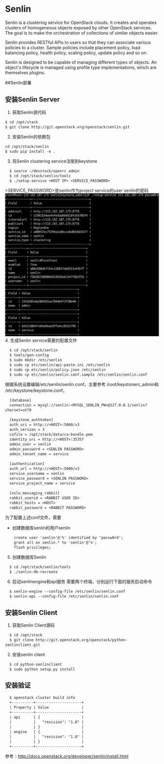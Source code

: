 # Senlin
Senlin is a clustering service for OpenStack clouds. It creates and operates clusters of homogeneous objects exposed by other OpenStack services. The goal is to make the orchestration of collections of similar objects easier.

Senlin provides RESTful APIs to users so that they can associate various policies to a cluster. Sample policies include placement policy, load balancing policy, health policy, scaling policy, update policy and so on.

Senlin is designed to be capable of managing different types of objects. An object's lifecycle is managed using profile type implementations, which are themselves plugins.

##Senlin部署



安装Senlin Server
---------

1. 获取Senlin源代码
```
$ cd /opt/stack
$ git clone http://git.openstack.org/openstack/senlin.git
```
2. 安装Senlin的依赖包
```
cd /opt/stack/senlin
$ sudo pip install -e .
```
3. 将Senlin clustering service注册到keystone
```
  $ source ~/devstack/openrc admin
  $ cd /opt/stack/senlin/tools
  $ ./setup-service <HOST IP> <SERVICE_PASSWORD>
```
<SERVICE_PASSWORD>是senlin作为project service的user senlin的密码
![](setup_service_senlin.png)
4. 生成Senlin service需要的配置文件
```
  $ cd /opt/stack/senlin
  $ tools/gen-config
  $ sudo mkdir /etc/senlin
  $ sudo cp etc/senlin/api-paste.ini /etc/senlin
  $ sudo cp etc/senlin/policy.json /etc/senlin
  $ sudo cp etc/senlin/senlin.conf.sample /etc/senlin/senlin.conf
```
根据系统设置编辑/etc/senlin/senlin.conf，主要参考 /root/keystonerc_admin和 /etc/keystone/keystone.conf。
```
  [database]
  connection = mysql://senlin:<MYSQL_SENLIN_PW>@127.0.0.1/senlin?charset=utf8

  [keystone_authtoken]
  auth_uri = http://<HOST>:5000/v3
  auth_version = 3
  cafile = /opt/stack/data/ca-bundle.pem
  identity_uri = http://<HOST>:35357
  admin_user = senlin
  admin_password = <SENLIN PASSWORD>
  admin_tenant_name = service

  [authentication]
  auth_url = http://<HOST>:5000/v3
  service_username = senlin
  service_password = <SENLIN PASSWORD>
  service_project_name = service

  [oslo_messaging_rabbit]
  rabbit_userid = <RABBIT USER ID>
  rabbit_hosts = <HOST>
  rabbit_password = <RABBIT PASSWORD>
```  
为了配置上述conf文件，需要
* 创建数据库senlin的用户senlin
```
    create user 'senlin'@'%' identified by 'passw0rd';
    grant all on senlin.* to 'senlin'@'%';
    flush privileges;
```
 



5. 创建数据库Senlin
```
  $ cd /opt/stack/senlin/tools
  $ ./senlin-db-recreate
```
6. 启动senlinengine和api服务
需要两个终端，分别运行下面的服务启动命令
```
  $ senlin-engine --config-file /etc/senlin/senlin.conf
  $ senlin-api --config-file /etc/senlin/senlin.conf
```
安装Senlin Client
---------------------

1. 获取Senlin Client源码
```
  $ cd /opt/stack
  $ git clone http://git.openstack.org/openstack/python-senlinclient.git
```
2. 安装senlin client
```
  $ cd python-senlinclient
  $ sudo python setup.py install
```
安装验证
------------------------
```
  $ openstack cluster build info
  +----------+---------------------+
  | Property | Value               |
  +----------+---------------------+
  | api      | {                   |
  |          |   "revision": "1.0" |
  |          | }                   |
  | engine   | {                   |
  |          |   "revision": "1.0" |
  |          | }                   |
  +----------+---------------------+
```





参考：http://docs.openstack.org/developer/senlin/install.html
